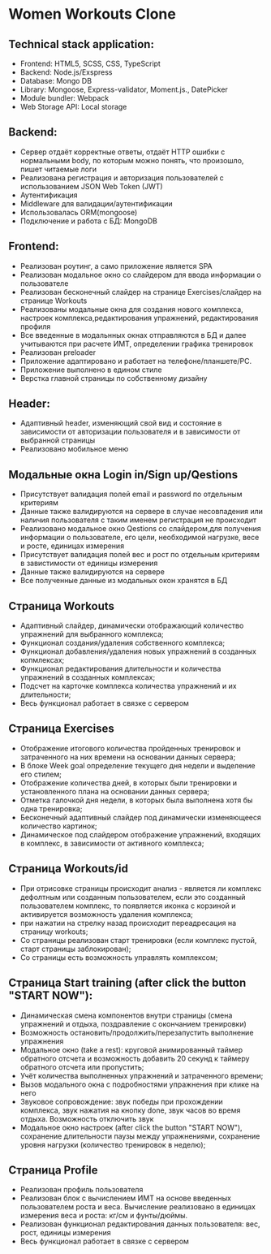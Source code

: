 # Women Workouts Clone

## Technical stack application:

- Frontend: HTML5, SCSS, CSS, TypeScript
- Backend: Node.js/Exspress
- Database: Mongo DB
- Library: Mongoose, Express-validator, Moment.js., DatePicker
- Module bundler: Webpack
- Web Storage API: Local storage

## Backend:

- Сервер отдаёт корректные ответы, отдаёт HTTP ошибки с нормальными body, по которым можно понять, что произошло, пишет читаемые логи
- Реализована регистрация и авторизация пользователей с использованием JSON Web Token (JWT)
- Аутентификация
- Middleware для валидации/аутентификации
- Использовалась ORM(mongoose)
- Подключение и работа с БД: MongoDB

## Frontend:

- Реализован роутинг, а само приложение является SPA
- Реализован модальное окно со слайдером для ввода информации о пользователе
- Реализован бесконечный слайдер на странице Exercises/слайдер на странице Workouts
- Реализованы модальные окна для создания нового комплекса, настроек комплекса,редактирования упражнений, редактирования профиля
- Все введенные в модальнных окнах отправляются в БД и далее учитываются при расчете ИМТ, определении графика тренировок
- Реализован preloader
- Приложение адаптировано и работает на телефоне/планшете/PC.
- Приложение выполнено в едином стиле
- Верстка главной страницы по собственному дизайну

## Header:

- Адаптивный header, изменяющий свой вид и состояние в зависимости от авторизации пользователя и в зависимости от выбранной страницы
- Pеализовано мобильное меню

## Модальные окна Login in/Sign up/Qestions

- Присутствует валидация полей email и password по отдельным критериям
- Данные также валидируются на сервере в случае несовпадения или наличия пользователя с таким именем регистрация не происходит
- Реализовано модальное окно Qestions со слайдером,для получения информации о пользователе, его цели, необходимой нагрузке, весе и росте, единицах измерения
- Присутствует валидация полей вес и рост по отдельным критериям в завистимости от единицы измерения
- Данные также валидируются на сервере
- Все полученные данные из модальных окон хранятся в БД

## Cтраница Workouts

- Адаптивный слайдер, динамически отображающий количество упражнений для выбранного комплекса;
- Функционал создания/удаления собственного комплекса;
- Функционал добавления/удаления новых упражнений в созданных копмлексах;
- Функционал редактирования длительности и количества упражнений в созданных комплексах;
- Подсчет на карточке комплекса количества упражнений и их длительности;
- Весь функционал работает в связке с сервером

## Страница Exercises

- Отображение итогового количества пройденных тренировок и затраченного на них времени на основании данных сервера;
- В блоке Week goal определение текущего дня недели и выделение его стилем;
- Отображение количества дней, в которых были тренировки и установленного плана на основании данных сервера;
- Отметка галочкой дня недели, в которых была выполнена хотя бы одна тренировка;
- Бесконечный адаптивный слайдер под динамически изменяющееся количество картинок;
- Динамическое под слайдером отображение упражнений, входящих в комплекс, в зависимости от активного комплекса;

## Страница Workouts/id

- При отрисовке страницы происходит анализ - является ли комплекс дефолтным или созданным пользователем, eсли это созданный пользователем комплекс, то появляется иконка с корзиной и активируется возможность удаления комплекса;
- при нажатии на стрелку назад происходит переадресация на страницу workouts;
- Со страницы реализован старт тренировки (если комплекс пустой, старт страницы заблокирован);
- Со страницы есть возможность управлять комплексом;

## Страница Start training (after click the button "START NOW"):

- Динамическая смена компонентов внутри страницы (смена упражнений и отдыха, поздравление с окончанием тренировки)
- Возможность остановить/продолжить/перезапустить выполнение упражнения
- Модальное окно (take a rest): круговой анимированный таймер обратного отсчета и возможность добавить 20 секунд к таймеру обратного отсчета или пропустить;
- Учёт количества выполненных упражнений и затраченного времени;
- Вызов модального окна с подробностями упражнения при клике на него
- Звуковое сопровождение: звук победы при прохождении комплекса, звук нажатия на кнопку done, звук часов во время отдыха. Возможность отключить звук
- Модальное окно настроек (after click the button "START NOW"), cохранение длительности паузы между упражнениями, cохранение уровня нагрузки (количество тренировок в неделю);

## Страница Profile

- Реализован профиль пользователя
- Реализован блок с вычислением ИМТ на основе введенных пользователем роста и веса. Вычисление реализовано в единицах измерения веса и роста: кг/см и фунты/дюймы.
- Реализован функционал редактирования данных пользователя: вес, рост, единицы измерения
- Весь функционал работает в связке с сервером
